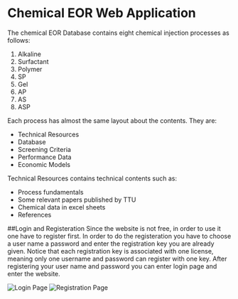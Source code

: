 # Chemical EOR Web Application

The chemical EOR Database contains eight chemical injection processes as follows:
1. Alkaline
2. Surfactant
3. Polymer
4. SP
5. Gel
6. AP
7. AS
8. ASP


Each process has almost the same layout about the contents. They are:
* Technical Resources
* Database
* Screening Criteria
* Performance Data
* Economic Models

Technical Resources contains technical contents such as:
* Process fundamentals
* Some relevant papers published by TTU
* Chemical data in excel sheets
* References


##Login and Registeration
Since the website is not free, in order to use it one have to register first. In order to do the registeration you have to choose a user name a password and enter the registration key you are already given. Notice that each registration key is associated with one license, meaning only one username and password can register with one key.  After registering your user name and password you can enter login page and enter the website. 



![Login Page](https://github.com/maederayati/Test/blob/master/login.jpg)
![Registration Page](https://github.com/maederayati/Test/blob/master/register.jpg)



